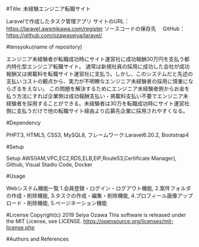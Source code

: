 #Title: 未経験エンジニア転職サイト

Laravelで作成したタスク管理アプリ サイトのURL： https://laravel.awsmikawa.com/register ソースコードの保存先　 GitHub：https://github.com/ozawaseiya/laravel/

#tensyoku(name of repository)

エンジニア未経験者が転職成功時にサイト運営社に成功報酬30万円を支払う都内特化型エンジニア転職サイト。 通常は新規社員の採用に成功した会社が成功報酬又は掲載料を転職サイト運営社に支払う。しかし、このシステムだと先述の支払いコストの観点から、実力が不明瞭なエンジニア未経験者の採用に慎重にならざるをえない。 この問題を解決するためにエンジニア未経験者側からお金を払う方法にすれば企業側は成功報酬支払い・掲載料支払い不要でエンジニア未経験者を採用することができる。未経験者は30万を転職成功時にサイト運営社側に支払うだけで他の転職サイト経由より応募先企業に採用されやすくなる。

#Dependency

PHP7.3, HTML5, CSS3, MySQL8, フレームワーク:Laravel6.20.2, Bootstrap4

#Setup

Setup AWS(IAM,VPC,EC2,RDS,ELB,EIP,Route53,Certificate Manager), Github, Visual Stadio Code, Docker

#Usage

Webシステム機能一覧 1.会員登録・ログイン・ログアウト機能, 2.案件フォルダの作成・削除機能, 3.タスクの作成・編集・削除機能, 4.プロフィール画像アップロード・削除機能, 5.ページネーション機能

#License Copyright(c) 2019 Seiya Ozawa This software is released under the MIT License, see LICENSE. https://opensource.org/licenses/mit-license.php

#Authors and References